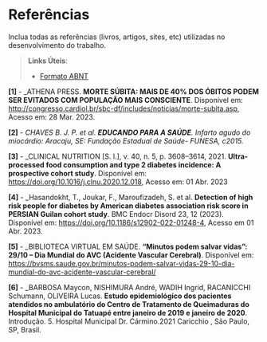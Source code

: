 # Referências

Inclua todas as referências (livros, artigos, sites, etc) utilizadas no desenvolvimento do trabalho.

> **Links Úteis**:
> - [Formato ABNT](https://www.normastecnicas.com/referencias/)


**[1]** - _ATHENA PRESS. **MORTE SÚBITA: MAIS DE 40% DOS ÓBITOS PODEM SER EVITADOS COM POPULAÇÃO MAIS CONSCIENTE**. Disponível em: http://congresso.cardiol.br/sbc-df/includes/noticias/morte-subita.asp, Acesso em: 28 Mar. 2023.

**[2]** - _CHAVES B. J. P. et al. **EDUCANDO PARA A SAÚDE**. Infarto agudo do miocárdio: Aracaju, SE: Fundação Estadual de Saúde- FUNESA, c2015._

**[3]** - _CLINICAL NUTRITION [S. l.], v. 40, n. 5, p. 3608–3614, 2021. **Ultra-processed food consumption and type 2 diabetes incidence: A prospective cohort study**. Disponível em: https://doi.org/10.1016/j.clnu.2020.12.018, Acesso em: 01 Abr. 2023

**[4]** - _Hasandokht, T., Joukar, F., Maroufizadeh, S. et al. **Detection of high risk people for diabetes by American diabetes association risk score in PERSIAN Guilan cohort study**. BMC Endocr Disord 23, 12 (2023). Disponível em: https://doi.org/10.1186/s12902-022-01248-4, Acesso em 01 Abr. 2023.

**[5]** - _BIBLIOTECA VIRTUAL EM SAÚDE. **“Minutos podem salvar vidas”: 29/10 – Dia Mundial do AVC (Acidente Vascular Cerebral)**. Disponível em: https://bvsms.saude.gov.br/minutos-podem-salvar-vidas-29-10-dia-mundial-do-avc-acidente-vascular-cerebral/

**[6]** - _BARBOSA Maycon, NISHIMURA André, WADIH Ingrid, RACANICCHI Schumann, OLIVEIRA Lucas. **Estudo epidemiológico dos pacientes atendidos no ambulatório do Centro de Tratamento de Queimaduras do Hospital Municipal do Tatuapé entre janeiro de 2019 e janeiro de 2020**. Introdução. 5. Hospital Municipal Dr. Cármino.2021 
Caricchio , São Paulo, SP, Brasil.


